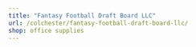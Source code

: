 ```yaml
---
title: "Fantasy Football Draft Board LLC"
url: /colchester/fantasy-football-draft-board-llc/
shop: office supplies
---
```

